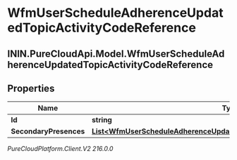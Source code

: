 # WfmUserScheduleAdherenceUpdatedTopicActivityCodeReference

## ININ.PureCloudApi.Model.WfmUserScheduleAdherenceUpdatedTopicActivityCodeReference

## Properties

|Name | Type | Description | Notes|
|------------ | ------------- | ------------- | -------------|
| **Id** | **string** |  | [optional] |
| **SecondaryPresences** | [**List&lt;WfmUserScheduleAdherenceUpdatedTopicSecondaryPresenceReference&gt;**](WfmUserScheduleAdherenceUpdatedTopicSecondaryPresenceReference) |  | [optional] |



_PureCloudPlatform.Client.V2 216.0.0_
